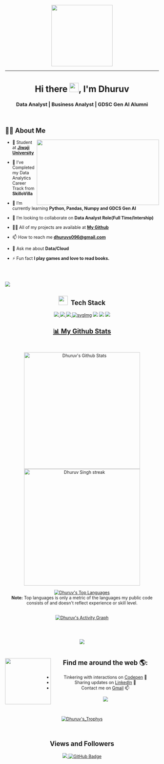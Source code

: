 <p align="center"><img src="https://github.com/thompsonemerson/thompsonemerson/raw/master/cover-thompson.png" height="200"/></p><hr>

<h1 align="center">Hi there <img src="https://raw.githubusercontent.com/MartinHeinz/MartinHeinz/master/wave.gif" width="30px" height="30px">, I'm Dhuruv</h1>
<h3 align="center">Data Analyst | Business Analyst | GDSC Gen AI Alumni</h3>
<br>

## 🙋‍♂️ About Me

<img src="https://camo.githubusercontent.com/5ddf73ad3a205111cf8c686f687fc216c2946a75005718c8da5b837ad9de78c9/68747470733a2f2f7468756d62732e6766796361742e636f6d2f4576696c4e657874446576696c666973682d736d616c6c2e676966" align="right" width="400px" height="213px">

- 🔭 Student at **[Jiwaji University](https://jiwaji.edu/)**

- 🌱 I’ve Completed my Data Analytics Career Track from **SkilloVilla**

- 🤠 I’m currently learning **Python, Pandas, Numpy and GDCS Gen AI**

- 👯 I’m looking to collaborate on **Data Analyst Role(Full Time/Intership)**

- 👨‍💻 All of my projects are available at **[My Github](https://github.com/DhuruvSingh?tab=repositories)**

- 📫 How to reach me **dhuruvs096@gmail.com**

- 💬 Ask me about **Data/Cloud**

- ⚡ Fun fact **I play games and love to read books.**

<br/>
<br/>

<a href="https://www.youtube.com/watch?v=dQw4w9WgXcQ"><img src="https://user-images.githubusercontent.com/73097560/115834477-dbab4500-a447-11eb-908a-139a6edaec5c.gif"></a>

<div align="center">
    
## <img src="https://media.giphy.com/media/WUlplcMpOCEmTGBtBW/giphy.gif" width="30"> &nbsp;Tech Stack

<p align="center"> 
    <a href="https://developer.mozilla.org/en-US/docs/Web/JavaScript" target="_blank"> <img src="https://img.icons8.com/color/48/000000/javascript.png"/> </a> 
    <a href="https://www.w3.org/html/" target="_blank"> <img src="https://img.icons8.com/color/48/000000/html-5.png"/> </a> 
    <a href="https://www.w3schools.com/css/" target="_blank"> <img src="https://img.icons8.com/color/48/000000/css3.png"/> </a> 
    <a href=" https://www.figma.com/" target="_blank"> <img alt="svgImg" <img src="https://img.icons8.com/fluency/46/000000/figma.png"/></a>
    <a href=" https://getbootstrap.com/ target="_blank"><img src="https://img.icons8.com/color/48/000000/bootstrap.png"/></a>
    <a href=" https://github.com/" target="_blank"> <img src="https://img.icons8.com/ios-glyphs/50/000000/github.png"/></a>
    <a href=" https://visualstudio.microsoft.com/" target="_blank"><img src="https://img.icons8.com/color/48/000000/visual-studio-code-2019.png"/></a>

<br/>

<p align="center">
    <a href="https://github.com/RodChak/github-readme-streak-stats">
</p>


## 📊 My Github Stats

  <br/>
    <p align="center">
    <a href="https://github.com/DhuruvSingh/github-readme-stats"><img alt="Dhuruv's Github Stats" src="https://github-readme-stats.vercel.app/api?username=DhuruvSingh&show_icons=true&count_private=true&theme=react&hide_border=true&bg_color=0D1117" width="380" /></a>
     <img title="🔥 Get streak stats for your profile at git.io/streak-stats" alt="Dhuruv Singh streak" src="https://github-readme-streak-stats.herokuapp.com/?user=DhuruvSingh&theme=black-ice&hide_border=true&stroke=0000&background=060A0CD0" width="380"/>
    </a>
    </p>
  <a href="https://github.com/DhuruvSingh/github-readme-stats"><img alt="Dhuruv's Top Languages" src="https://github-readme-stats.vercel.app/api/top-langs/?username=DhuruvSingh&langs_count=8&count_private=true&layout=compact&theme=react&hide_border=true&bg_color=0D1117" /></a>
  <br/>
  <b>Note:</b> Top languages is only a metric of the languages my public code consists of and doesn't reflect experience or skill level.


<br/>
<br/>

<a href="https://github.com/DhuruviIngh/github-readme-activity-graph"><img alt="Dhuruv's Activity Graph" src="https://activity-graph.herokuapp.com/graph?username=DhuruvSingh&bg_color=0D1117&color=5BCDEC&line=5BCDEC&point=FFFFFF&hide_border=true" /></a>

<br/>
<br/>

<a href="https://www.youtube.com/watch?v=dQw4w9WgXcQ"><img src="https://user-images.githubusercontent.com/73097560/115834477-dbab4500-a447-11eb-908a-139a6edaec5c.gif"></a>
<br>
<br>

<p align="left">
    
## Find me around the web 🌎: <a href="https://github.com/Favourezeugwa"><img align="left" width="150" height="150" src="https://github.com/M0nica/M0nica/blob/main/octomonica/m0nica-octocat-rotating.gif?raw=true"></a>
- Tinkering with interactions on <a href="#"> Codepen</a> 🏓
- Sharing updates on <a href="https://www.linkedin.com/in/dhuruv-singh-a1a51aa9/">LinkedIn</a> 💼
- Contact me on <a href="dhuruvs096@gmail.com/">Gmail</a> 📫
<p/>

<a href="https://www.youtube.com/watch?v=dQw4w9WgXcQ"><img src="https://user-images.githubusercontent.com/73097560/115834477-dbab4500-a447-11eb-908a-139a6edaec5c.gif"></a>
<br>
<br>
<br>

<p align="center"> <a href="https://github.com/DhuruvSingh/github-profile-trophy"><img src="https://github-profile-trophy.vercel.app/?username=DhuruvSingh&theme=nord&row=1&column=6" alt="Dhuruv's_Trophys" /></a> </p>
<br>

## Views and Followers
<a href="https://github.com/DhuruvSingh/github-profile-views-counter">
    <img src="https://komarev.com/ghpvc/?username=DhuruvSingh">
</a>
<a href="https://github.com/DhuruvSingh?tab=followers"><img src="https://img.shields.io/github/followers/DhuruvSingh?label=Followers&style=social" alt="GitHub Badge"></a>
</div>
